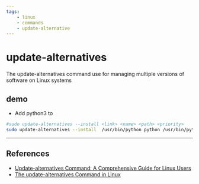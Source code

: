 ```yaml
---
tags:
    - linux
    - commands
    - update-alternative
---
```


# update-alternatives

The update-alternatives command use for managing multiple versions of software on Linux systems



## demo
- Add python3 to 

```bash title="install"
#sudo update-alternatives --install <link> <name> <path> <priority>
sudo update-alternatives --install  /usr/bin/python python /usr/bin/python3.10
```


---

## References
- [Update-alternatives Command: A Comprehensive Guide for Linux Users](https://tecadmin.net/linux-update-alternatives-command/)
- [The update-alternatives Command in Linux](https://www.baeldung.com/linux/update-alternatives-command)

